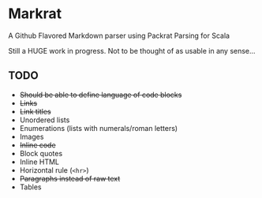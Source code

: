 Markrat
=======

A Github Flavored Markdown parser using Packrat Parsing for Scala

Still a HUGE work in progress. Not to be thought of as usable in any sense...

TODO
----
* ~~Should be able to define language of code blocks~~
* ~~Links~~
* ~~Link titles~~
* Unordered lists
* Enumerations (lists with numerals/roman letters)
* Images
* ~~Inline code~~
* Block quotes
* Inline HTML
* Horizontal rule (`<hr>`)
* ~~Paragraphs instead of raw text~~
* Tables

